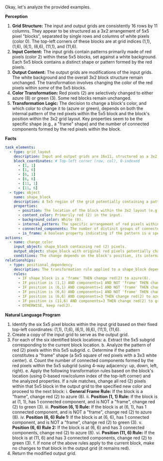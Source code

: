 Okay, let's analyze the provided examples.

**Perception**

1.  **Grid Structure:** The input and output grids are consistently 16 rows by 11 columns. They appear to be structured as a 3x2 arrangement of 5x5 pixel "blocks", separated by single rows and columns of white pixels (color 0). The top-left corners of these blocks are at grid indices (1,1), (1,6), (6,1), (6,6), (11,1), and (11,6).
2.  **Input Content:** The input grids contain patterns primarily made of red pixels (color 2) within these 5x5 blocks, set against a white background. Each 5x5 block contains a distinct shape or pattern formed by the red pixels.
3.  **Output Content:** The output grids are modifications of the input grids. The white background and the overall 3x2 block structure remain unchanged. The transformation involves changing the color of the red pixels within *some* of the 5x5 blocks.
4.  **Color Transformation:** Red pixels (2) are selectively changed to either azure (8) or green (3). Some red blocks remain unchanged.
5.  **Transformation Logic:** The decision to change a block's color, and which color to change it to (azure or green), depends on both the internal pattern of the red pixels within the 5x5 block and the block's position within the 3x2 grid layout. Key properties seem to be the specific shape (e.g., a "frame" shape) and the number of connected components formed by the red pixels within the block.

**Facts**


```yaml
task_elements:
  - type: grid_layout
    description: Input and output grids are 16x11, structured as a 3x2 array of 5x5 pixel blocks separated by single white (0) pixel borders.
    block_coordinates: # Top-left corner (row, col), 0-indexed
      - [1, 1]
      - [1, 6]
      - [6, 1]
      - [6, 6]
      - [11, 1]
      - [11, 6]
  - type: object
    name: shape_block
    description: A 5x5 region of the grid potentially containing a pattern.
    properties:
      - position: The location of the block within the 3x2 layout (e.g., top-left, middle-right).
      - content_color: Primarily red (2) in the input.
      - background_color: White (0).
      - internal_pattern: The specific arrangement of red pixels within the 5x5 area.
      - connected_components: The number of distinct groups of connected red pixels (using 4-way adjacency) within the 5x5 block.
      - is_frame: A boolean property indicating if the pattern is a specific 5x5 frame shape (16 red pixels, 1 connected component, 1 central 3x3 hole).
actions:
  - name: change_color
    input_object: shape_block containing red (2) pixels.
    output_object: shape_block with original red pixels potentially changed to azure (8) or green (3).
    conditions: The change depends on the block's position, its internal pattern (specifically if it's a 'frame'), and the number of connected red components.
relationships:
  - type: positional_dependency
    description: The transformation rule applied to a shape_block depends on its specific position within the 3x2 grid layout, combined with its internal properties.
    rules:
      - IF shape_block is a 'frame' THEN change red(2) to azure(8).
      - IF position is (1,1) AND components=1 AND NOT 'frame' THEN change red(2) to green(3).
      - IF position is (6,1) AND components=1 AND NOT 'frame' THEN change red(2) to azure(8).
      - IF position is (6,6) AND components=1 AND NOT 'frame' THEN change red(2) to green(3).
      - IF position is (6,6) AND components=3 THEN change red(2) to azure(8).
      - IF position is (11,6) AND components=3 THEN change red(2) to green(3).
      - OTHERWISE, keep red(2).
```


**Natural Language Program**

1.  Identify the six 5x5 pixel blocks within the input grid based on their fixed top-left coordinates: (1,1), (1,6), (6,1), (6,6), (11,1), (11,6).
2.  Create a copy of the input grid to serve as the output grid.
3.  For each of the six identified block locations:
    a.  Extract the 5x5 subgrid corresponding to the current block location.
    b.  Analyze the pattern of red (2) pixels within this 5x5 subgrid.
    c.  Determine if the pattern constitutes a "frame" shape (a 5x5 square of red pixels with a 3x3 white center).
    d.  Count the number of connected components formed by the red pixels within the 5x5 subgrid (using 4-way adjacency: up, down, left, right).
    e.  Apply the following transformation rules based on the block's location (using 0-based row/column index of the top-left corner) and the analyzed properties. If a rule matches, change all red (2) pixels within that 5x5 block in the output grid to the specified new color and proceed to the next block:
        i.  **General Frame Rule:** If the block is a "frame", change red (2) to azure (8).
        ii. **Position (1, 1) Rule:** If the block is at (1, 1), has 1 connected component, and is NOT a "frame", change red (2) to green (3).
        iii. **Position (6, 1) Rule:** If the block is at (6, 1), has 1 connected component, and is NOT a "frame", change red (2) to azure (8).
        iv. **Position (6, 6) Rule 1:** If the block is at (6, 6), has 1 connected component, and is NOT a "frame", change red (2) to green (3).
        v.  **Position (6, 6) Rule 2:** If the block is at (6, 6) and has 3 connected components, change red (2) to azure (8).
        vi. **Position (11, 6) Rule:** If the block is at (11, 6) and has 3 connected components, change red (2) to green (3).
    f.  If none of the above rules apply to the current block, make no changes to that block in the output grid (it remains red).
4.  Return the modified output grid.